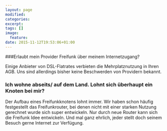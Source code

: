 ```yaml
---
layout: page 
modified:
categories:  
excerpt:
tags: []
image:
  feature:
date: 2015-11-12T19:53:06+01:00
---
```


###Erlaubt mein Provider Freifunk über meinem Internetzugang?

Einige Anbieter von DSL-Flatrates verbieten die Mehrplatznutzung in Ihren AGB. Uns sind allerdings bisher keine Beschwerden von Providern bekannt.

### Ich wohne abseits/ auf dem Land. Lohnt sich überhaupt ein Knoten bei mir?

Der Aufbau eines Freifunkknotens lohnt immer. Wir haben schon häufig festgestellt das Freifunkrouter, bei denen nicht mit einer starken Nutzung gerechnet wurde sich super entwickeln. Nur durch neue Router kann sich die Freifunk Idee entwickeln. Und mal ganz ehrlich, jeder stellt doch seinem Besuch gerne Internet zur Verfügung. 



